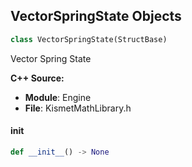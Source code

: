 ## VectorSpringState Objects

```python
class VectorSpringState(StructBase)
```

Vector Spring State

**C++ Source:**

- **Module**: Engine
- **File**: KismetMathLibrary.h

<a id="unreal.VectorSpringState.__init__"></a>

#### __init__

```python
def __init__() -> None
```

<a id="unreal.QuaternionSpringState"></a>